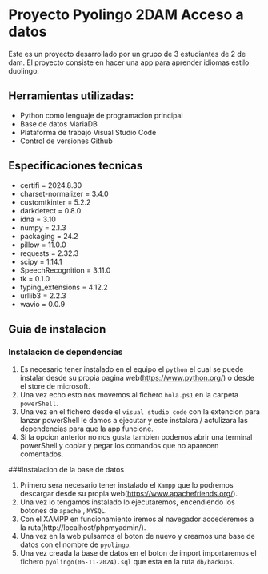 # Proyecto Pyolingo 2DAM Acceso a datos
Este es un proyecto desarrollado por un grupo de 3 estudiantes de 2 de dam. El proyecto consiste en hacer una app para aprender idiomas estilo duolingo.

## Herramientas utilizadas:
- Python como lenguaje de programacion principal
- Base de datos MariaDB
- Plataforma de trabajo Visual Studio Code
- Control de versiones Github

## Especificaciones tecnicas
- certifi = 2024.8.30
- charset-normalizer = 3.4.0
- customtkinter = 5.2.2
- darkdetect = 0.8.0
- idna = 3.10
- numpy = 2.1.3
- packaging = 24.2
- pillow = 11.0.0
- requests = 2.32.3
- scipy = 1.14.1
- SpeechRecognition = 3.11.0
- tk = 0.1.0
- typing_extensions = 4.12.2
- urllib3 = 2.2.3
- wavio = 0.0.9

## Guia de instalacion
### Instalacion de dependencias
1. Es necesario tener instalado en el equipo el ``python`` el cual se puede instalar desde su propia pagina web(https://www.python.org/) o desde el store de microsoft.
2. Una vez echo esto nos movemos al fichero ``hola.ps1`` en la carpeta ``powerShell``.
3. Una vez en el fichero desde el ``visual studio code`` con la extencion para lanzar powerShell le damos a ejecutar y este instalara / actulizara las dependencias para que la app funcione.
4. Si la opcion anterior no nos gusta tambien podemos abrir una terminal powerShell y copiar y pegar los comandos que no aparecen comentados.

###Instalacion de la base de datos
1. Primero sera necesario tener instalado el ``Xampp``  que lo podremos descargar desde su propia web(https://www.apachefriends.org/).
2. Una vez lo tengamos instalado lo ejecutaremos, encendiendo los botones de ``apache`` , ``MYSQL``.
3. Con el XAMPP en funcionamiento iremos al navegador accederemos a la ruta(http://localhost/phpmyadmin/).
4. Una vez en la web pulsamos el boton de nuevo y creamos una base de datos con el nombre de ``pyolingo``.
5. Una vez creada la base de datos en el boton de import importaremos el fichero ``pyolingo(06-11-2024).sql`` que esta en la ruta ``db/backups``.
